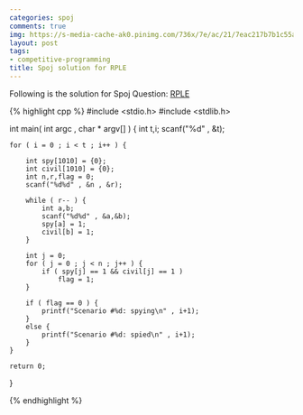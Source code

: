 ```yaml
---
categories: spoj
comments: true
img: https://s-media-cache-ak0.pinimg.com/736x/7e/ac/21/7eac217b7b1c55ab7fd56758e4e181be.jpg
layout: post
tags:
- competitive-programming
title: Spoj solution for RPLE
---
```


Following is the solution for Spoj Question: [RPLE](http://www.spoj.com/problems/RPLE/)

{% highlight cpp %}
#include <stdio.h>
#include <stdlib.h>

int main( int argc , char * argv[] ) {
	int t,i;
	scanf("%d" , &t);

	for ( i = 0 ; i < t ; i++ ) {

		int spy[1010] = {0};
		int civil[1010] = {0};
		int n,r,flag = 0;
		scanf("%d%d" , &n , &r);

		while ( r-- ) {
			int a,b;
			scanf("%d%d" , &a,&b);
			spy[a] = 1;
			civil[b] = 1;
		}

		int j = 0;
		for ( j = 0 ; j < n ; j++ ) {
			if ( spy[j] == 1 && civil[j] == 1 )
				flag = 1;
		}

		if ( flag == 0 ) {
			printf("Scenario #%d: spying\n" , i+1);
		}
		else {
			printf("Scenario #%d: spied\n" , i+1);
		}
	}

	return 0;
}

{% endhighlight %}